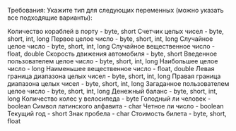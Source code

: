 Требования: Укажите тип для следующих переменных (можно указать все подходящие варианты):

Количество кораблей в порту  -  byte, short
Счетчик целых чисел  -  byte, short, int, long
Первое целое число  -  byte, short, int, long
Случайное целое число  -  byte, short, int, long
Случайное вещественное число  -  float, double
Скорость движения автомобиля  -  byte, short
Введенное пользователем целое число  -  byte, short, int, long
Наибольшее целое число  -  long
Наименьшее вещественное число  -  float, double
Левая граница диапазона целых чисел  -  byte, short, int, long
Правая граница диапазона целых чисел  -  byte, short, int, long
Загаданное пользователем целое число  -  byte, short, int, long
Денежный баланс  -  byte, short, int, long
Количество колес у велосипеда  -  byte
Голодный ли человек  -  boolean
Символ латинского алфавита  -  char
Четное ли число  -  boolean
Текущий год  -  short
Знак пробела  -  char
Стоимость билета  -  byte, short, float

